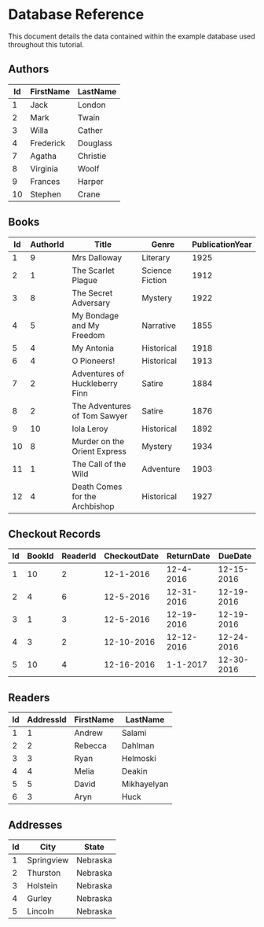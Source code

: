 # Database Reference
This document details the data contained within the example database used throughout this tutorial.
 
## Authors  
 
Id   | FirstName  | LastName
-----|------------|---------
1    | Jack       | London  
2    | Mark       | Twain   
3    | Willa      | Cather   
4    | Frederick  | Douglass
7    | Agatha     | Christie
8    | Virginia   | Woolf   
9    | Frances    | Harper  
10   | Stephen    | Crane   
 
## Books  
 
Id   | AuthorId | Title                           | Genre            | PublicationYear
-----|----------|---------------------------------|------------------|----------------
1    | 9        | Mrs Dalloway                    | Literary         | 1925           
2    | 1        | The Scarlet Plague              | Science Fiction  | 1912           
3    | 8        | The Secret Adversary            | Mystery          | 1922           
4    | 5        | My Bondage and My Freedom       | Narrative        | 1855           
5    | 4        | My Antonia                      | Historical       | 1918           
6    | 4        | O Pioneers!                     | Historical       | 1913           
7    | 2        | Adventures of Huckleberry Finn  | Satire           | 1884           
8    | 2        | The Adventures of Tom Sawyer    | Satire           | 1876           
9    | 10       | Iola Leroy                      | Historical       | 1892           
10   | 8        | Murder on the Orient Express    | Mystery          | 1934           
11   | 1        | The Call of the Wild            | Adventure        | 1903           
12   | 4        | Death Comes for the Archbishop  | Historical       | 1927           
     
## Checkout Records

Id   | BookId | ReaderId | CheckoutDate | ReturnDate | DueDate     
-----|--------|----------|--------------|------------|-----------
1    | 10     | 2        | 12-1-2016    | 12-4-2016  | 12-15-2016
2    | 4      | 6        | 12-5-2016    | 12-31-2016 | 12-19-2016
3    | 1      | 3        | 12-5-2016    | 12-19-2016 | 12-19-2016
4    | 3      | 2        | 12-10-2016   | 12-12-2016 | 12-24-2016
5    | 10     | 4        | 12-16-2016   | 1-1-2017   | 12-30-2016

## Readers

Id   | AddressId | FirstName  | LastName   
-----|-----------|------------|------------
1    | 1         | Andrew     | Salami     
2    | 2         | Rebecca    | Dahlman    
3    | 3         | Ryan       | Helmoski   
4    | 4         | Melia      | Deakin     
5    | 5         | David      | Mikhayelyan
6    | 3         | Aryn       | Huck       

## Addresses
 
Id    | City       | State   
------|------------|---------
1     | Springview | Nebraska
2     | Thurston   | Nebraska
3     | Holstein   | Nebraska   
4     | Gurley     | Nebraska
5     | Lincoln    | Nebraska